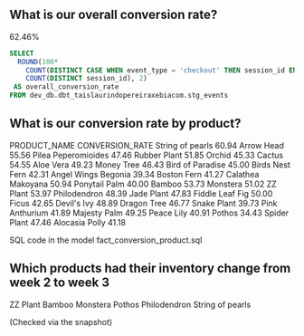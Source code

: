 ## What is our overall conversion rate?

62.46%
```sql
SELECT
  ROUND(100*
    COUNT(DISTINCT CASE WHEN event_type = 'checkout' THEN session_id END)/
    COUNT(DISTINCT session_id), 2)
 AS overall_conversion_rate
FROM dev_db.dbt_taislaurindopereiraxebiacom.stg_events
```

## What is our conversion rate by product?

PRODUCT_NAME	CONVERSION_RATE
String of pearls	60.94
Arrow Head	55.56
Pilea Peperomioides	47.46
Rubber Plant	51.85
Orchid	45.33
Cactus	54.55
Aloe Vera	49.23
Money Tree	46.43
Bird of Paradise	45.00
Birds Nest Fern	42.31
Angel Wings Begonia	39.34
Boston Fern	41.27
Calathea Makoyana	50.94
Ponytail Palm	40.00
Bamboo	53.73
Monstera	51.02
ZZ Plant	53.97
Philodendron	48.39
Jade Plant	47.83
Fiddle Leaf Fig	50.00
Ficus	42.65
Devil's Ivy	48.89
Dragon Tree	46.77
Snake Plant	39.73
Pink Anthurium	41.89
Majesty Palm	49.25
Peace Lily	40.91
Pothos	34.43
Spider Plant	47.46
Alocasia Polly	41.18


SQL code in the model fact_conversion_product.sql

## Which products had their inventory change from week 2 to week 3

ZZ Plant
Bamboo
Monstera
Pothos
Philodendron
String of pearls

(Checked via the snapshot)